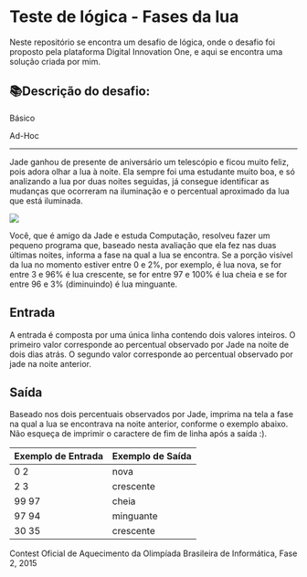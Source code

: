 # Teste de lógica - Fases da lua

Neste repositório se encontra um desafio de lógica, onde o desafio foi proposto pela plataforma Digital Innovation One, e aqui se encontra uma solução criada por mim.


## 📚Descrição do desafio:


Básico

Ad-Hoc

----------

Jade ganhou de presente de aniversário um telescópio e ficou muito feliz, pois adora olhar a lua à noite. Ela sempre foi uma estudante muito boa, e só analizando a lua por duas noites seguidas, já consegue identificar as mudanças que ocorreram na iluminação e o percentual aproximado da lua que está iluminada.

![](https://lh5.googleusercontent.com/UGtfBwZrplFX6HlLEWV2DHEW4q4fM7ps5yoL8dWk-Y1pm2mN9Ppb42QJIQjTzN4V6OK5hazDjlTLllpKPX59Z_YOTzMBnsibu52PwyQGag1v76bFh9hjlQvxMs4qIVImHif6oZNk)

Você, que é amigo da Jade e estuda Computação, resolveu fazer um pequeno programa que, baseado nesta avaliação que ela fez nas duas últimas noites, informa a fase na qual a lua se encontra. Se a porção visível da lua no momento estiver entre 0 e 2%, por exemplo, é lua nova, se for entre 3 e 96% é lua crescente, se for entre 97 e 100% é lua cheia e se for entre 96 e 3% (diminuindo) é lua minguante.

## Entrada

A entrada é composta por uma única linha contendo dois valores inteiros. O primeiro valor corresponde ao percentual observado por Jade na noite de dois dias atrás. O segundo valor corresponde ao percentual observado por jade na noite anterior.

## Saída

Baseado nos dois percentuais observados por Jade, imprima na tela a fase na qual a lua se encontrava na noite anterior, conforme o exemplo abaixo. Não esqueça de imprimir o caractere de fim de linha após a saída :).

| Exemplo de Entrada | Exemplo de Saída |
|--|--|
| 0 2 | nova |
| 2 3 | crescente |
| 99 97 | cheia |
| 97 94 | minguante |
| 30 35 | crescente |


Contest Oficial de Aquecimento da Olimpíada Brasileira de Informática, Fase 2, 2015

